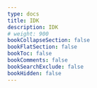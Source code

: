 ```yaml
---
type: docs
title: IDK
description: IDK
# weight: 900
bookCollapseSection: false
bookFlatSection: false
bookToc: false
bookComments: false
bookSearchExclude: false
bookHidden: false
---
```

